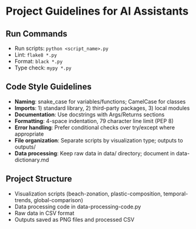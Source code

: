 # Project Guidelines for AI Assistants

## Run Commands
- Run scripts: `python <script_name>.py`
- Lint: `flake8 *.py`
- Format: `black *.py`
- Type check: `mypy *.py`

## Code Style Guidelines
- **Naming**: snake_case for variables/functions; CamelCase for classes
- **Imports**: 1) standard library, 2) third-party packages, 3) local modules
- **Documentation**: Use docstrings with Args/Returns sections
- **Formatting**: 4-space indentation, 79 character line limit (PEP 8)
- **Error handling**: Prefer conditional checks over try/except where appropriate
- **File organization**: Separate scripts by visualization type; outputs to outputs/
- **Data processing**: Keep raw data in data/ directory; document in data-dictionary.md

## Project Structure
- Visualization scripts (beach-zonation, plastic-composition, temporal-trends, global-comparison)
- Data processing code in data-processing-code.py
- Raw data in CSV format
- Outputs saved as PNG files and processed CSV